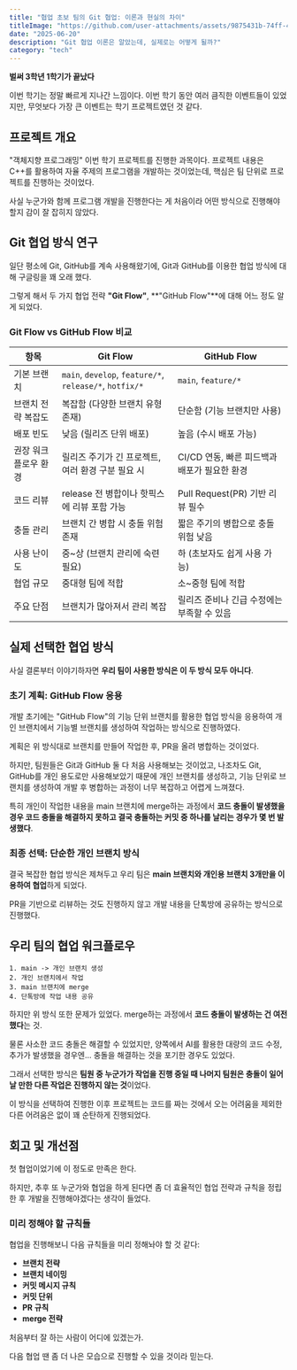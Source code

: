 ```yaml
---
title: "협업 초보 팀의 Git 협업: 이론과 현실의 차이"
titleImage: "https://github.com/user-attachments/assets/9875431b-74ff-49eb-a25f-1ef654b97409"
date: "2025-06-20"
description: "Git 협업 이론은 알았는데, 실제로는 어떻게 될까?"
category: "tech"
---
```


**벌써 3학년 1학기가 끝났다**

이번 학기는 정말 빠르게 지나간 느낌이다. 이번 학기 동안 여러 큼직한 이벤트들이 있었지만, 무엇보다 가장 큰 이벤트는 학기 프로젝트였던 것 같다.

## 프로젝트 개요

"객체지향 프로그래밍" 이번 학기 프로젝트를 진행한 과목이다. 프로젝트 내용은 C++를 활용하여 자율 주제의 프로그램을 개발하는 것이었는데, 핵심은 팀 단위로 프로젝트를 진행하는 것이었다.

사실 누군가와 함께 프로그램 개발을 진행한다는 게 처음이라 어떤 방식으로 진행해야 할지 감이 잘 잡히지 않았다.

## Git 협업 방식 연구

일단 평소에 Git, GitHub를 계속 사용해왔기에, Git과 GitHub를 이용한 협업 방식에 대해 구글링을 꽤 오래 했다.

그렇게 해서 두 가지 협업 전략 **"Git Flow"**, **"GitHub Flow"**에 대해 어느 정도 알게 되었다.

### Git Flow vs GitHub Flow 비교

| 항목                 | Git Flow                                                | GitHub Flow                                  |
| -------------------- | ------------------------------------------------------- | -------------------------------------------- |
| 기본 브랜치          | `main`, `develop`, `feature/*`, `release/*`, `hotfix/*` | `main`, `feature/*`                          |
| 브랜치 전략 복잡도   | 복잡함 (다양한 브랜치 유형 존재)                        | 단순함 (기능 브랜치만 사용)                  |
| 배포 빈도            | 낮음 (릴리즈 단위 배포)                                 | 높음 (수시 배포 가능)                        |
| 권장 워크플로우 환경 | 릴리즈 주기가 긴 프로젝트, 여러 환경 구분 필요 시       | CI/CD 연동, 빠른 피드백과 배포가 필요한 환경 |
| 코드 리뷰            | release 전 병합이나 핫픽스에 리뷰 포함 가능             | Pull Request(PR) 기반 리뷰 필수              |
| 충돌 관리            | 브랜치 간 병합 시 충돌 위험 존재                        | 짧은 주기의 병합으로 충돌 위험 낮음          |
| 사용 난이도          | 중~상 (브랜치 관리에 숙련 필요)                         | 하 (초보자도 쉽게 사용 가능)                 |
| 협업 규모            | 중대형 팀에 적합                                        | 소~중형 팀에 적합                            |
| 주요 단점            | 브랜치가 많아져서 관리 복잡                             | 릴리즈 준비나 긴급 수정에는 부족할 수 있음   |

## 실제 선택한 협업 방식

사실 결론부터 이야기하자면 **우리 팀이 사용한 방식은 이 두 방식 모두 아니다**.

### 초기 계획: GitHub Flow 응용

개발 초기에는 "GitHub Flow"의 기능 단위 브랜치를 활용한 협업 방식을 응용하여 개인 브랜치에서 기능별 브랜치를 생성하여 작업하는 방식으로 진행하였다.

계획은 위 방식대로 브랜치를 만들어 작업한 후, PR을 올려 병합하는 것이었다.

하지만, 팀원들은 Git과 GitHub 둘 다 처음 사용해보는 것이었고, 나조차도 Git, GitHub를 개인 용도로만 사용해보았기 때문에 개인 브랜치를 생성하고, 기능 단위로 브랜치를 생성하여 개발 후 병합하는 과정이 너무 복잡하고 어렵게 느껴졌다.

특히 개인이 작업한 내용을 main 브랜치에 merge하는 과정에서 **코드 충돌이 발생했을 경우 코드 충돌을 해결하지 못하고 결국 충돌하는 커밋 중 하나를 날리는 경우가 몇 번 발생했다**.

### 최종 선택: 단순한 개인 브랜치 방식

결국 복잡한 협업 방식은 제쳐두고 우리 팀은 **main 브랜치와 개인용 브랜치 3개만을 이용하여 협업**하게 되었다.

PR을 기반으로 리뷰하는 것도 진행하지 않고 개발 내용을 단톡방에 공유하는 방식으로 진행했다.

## 우리 팀의 협업 워크플로우

```
1. main -> 개인 브랜치 생성
2. 개인 브랜치에서 작업
3. main 브랜치에 merge
4. 단톡방에 작업 내용 공유
```

하지만 위 방식 또한 문제가 있었다. merge하는 과정에서 **코드 충돌이 발생하는 건 여전했다**는 것.

물론 사소한 코드 충돌은 해결할 수 있었지만, 양쪽에서 AI를 활용한 대량의 코드 수정, 추가가 발생했을 경우엔... 충돌을 해결하는 것을 포기한 경우도 있었다.

그래서 선택한 방식은 **팀원 중 누군가가 작업을 진행 중일 때 나머지 팀원은 충돌이 일어날 만한 다른 작업은 진행하지 않는 것**이었다.

이 방식을 선택하여 진행한 이후 프로젝트는 코드를 짜는 것에서 오는 어려움을 제외한 다른 어려움은 없이 꽤 순탄하게 진행되었다.

## 회고 및 개선점

첫 협업이었기에 이 정도로 만족은 한다.

하지만, 추후 또 누군가와 협업을 하게 된다면 좀 더 효율적인 협업 전략과 규칙을 정립한 후 개발을 진행해야겠다는 생각이 들었다.

### 미리 정해야 할 규칙들

협업을 진행해보니 다음 규칙들을 미리 정해놔야 할 것 같다:

- **브랜치 전략**
- **브랜치 네이밍**
- **커밋 메시지 규칙**
- **커밋 단위**
- **PR 규칙**
- **merge 전략**

처음부터 잘 하는 사람이 어디에 있겠는가.

다음 협업 땐 좀 더 나은 모습으로 진행할 수 있을 것이라 믿는다.
